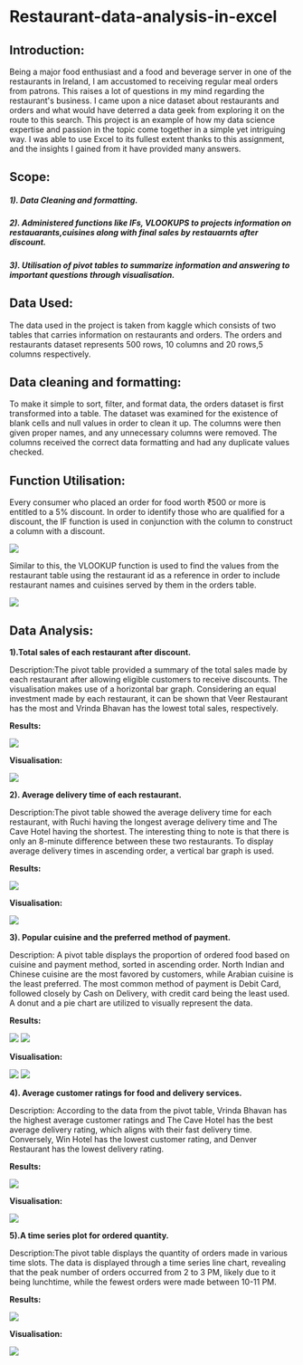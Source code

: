 # Restaurant-data-analysis-in-excel

## Introduction:

Being a major food enthusiast and a food and beverage server in one of the restaurants in Ireland, I am accustomed to receiving regular meal orders from patrons. This raises a lot of questions in my mind regarding the restaurant's business. I came upon a nice dataset about restaurants and orders and what would have deterred a data geek from exploring it on the route to this search. This project is an example of how my data science expertise and passion in the topic come together in a simple yet intriguing way. I was able to use Excel to its fullest extent thanks to this assignment, and the insights I gained from it have provided many answers.



## Scope:

##### 1). Data Cleaning and formatting.
##### 2). Administered functions like IFs, VLOOKUPS to projects information on restauarants,cuisines along with final sales by restauarnts after discount.
##### 3). Utilisation of pivot tables to summarize information and answering to important questions through visualisation.

## Data Used:
The data used in the project is taken from kaggle which consists of two tables that carries information on restaurants and orders. The orders and restaurants dataset represents 500 rows, 10 columns and 20 rows,5 columns respectively. 

## Data cleaning and formatting:
To make it simple to sort, filter, and format data, the orders dataset is first transformed into a table. The dataset was examined for the existence of blank cells and null values in order to clean it up. The columns were then given proper names, and any unnecessary columns were removed. The columns received the correct data formatting and had any duplicate values checked.

## Function Utilisation:
Every consumer who placed an order for food worth ₹500 or more is entitled to a 5% discount. In order to identify those who are qualified for a discount, the IF function is used in conjunction with the column to construct a column with a discount.

<img src="https://github.com/mitalipatle/Restaurant-data-analysis-in-excel/blob/main/Images/discounted%20price.png">

Similar to this, the VLOOKUP function is used to find the values from the restaurant table using the restaurant id as a reference in order to include restaurant names and cuisines served by them in the orders table.

<img src="https://github.com/mitalipatle/Restaurant-data-analysis-in-excel/blob/main/Images/ADDING%20CUISINE%20IN%20ORDER%20USING%20VLOOKUP.png">

## Data Analysis:

**1).Total sales of each restaurant after discount.**

Description:The pivot table provided a summary of the total sales made by each restaurant after allowing eligible customers to receive discounts. The visualisation makes use of a horizontal bar graph. Considering an equal investment made by each restaurant, it can be shown that Veer Restaurant has the most and Vrinda Bhavan has the lowest total sales, respectively.

**Results:**

<img src="https://github.com/mitalipatle/Restaurant-data-analysis-in-excel/blob/main/Images/total%20sales%20by%20each%20restaurant.png">

**Visualisation:**

<img src="https://github.com/mitalipatle/Restaurant-data-analysis-in-excel/blob/main/Images/total%20sales%20visual.png">

**2). Average delivery time of each restaurant.**

Description:The pivot table showed the average delivery time for each restaurant, with Ruchi having the longest average delivery time and The Cave Hotel having the shortest. The interesting thing to note is that there is only an 8-minute difference between these two restaurants. To display average delivery times in ascending order, a vertical bar graph is used.

**Results:**

<img src="https://github.com/mitalipatle/Restaurant-data-analysis-in-excel/blob/main/Images/delivery%20time%20pivot.png">

**Visualisation:**

<img src="https://github.com/mitalipatle/Restaurant-data-analysis-in-excel/blob/main/Images/delivery%20time%20visual.png">

**3). Popular cuisine and the preferred method of payment.**

Description: A pivot table displays the proportion of ordered food based on cuisine and payment method, sorted in ascending order. North Indian and Chinese cuisine are the most favored by customers, while Arabian cuisine is the least preferred. The most common method of payment is Debit Card, followed closely by Cash on Delivery, with credit card being the least used. A donut and a pie chart are utilized to visually represent the data.

**Results:**

<img src="https://github.com/mitalipatle/Restaurant-data-analysis-in-excel/blob/main/Images/Cuisine%20popularity%20pivot.png">

<img src="https://github.com/mitalipatle/Restaurant-data-analysis-in-excel/blob/main/Images/mode%20of%20payment%20pivot.png">

**Visualisation:**

<img src="https://github.com/mitalipatle/Restaurant-data-analysis-in-excel/blob/main/Images/Cuisine%20popularity%20visual.png">
<img src="https://github.com/mitalipatle/Restaurant-data-analysis-in-excel/blob/main/Images/mode%20of%20payment%20visual.png">

**4). Average customer ratings for food and delivery services.**

Description: According to the data from the pivot table, Vrinda Bhavan has the highest average customer ratings and The Cave Hotel has the best average delivery rating, which aligns with their fast delivery time. Conversely, Win Hotel has the lowest customer rating, and Denver Restaurant has the lowest delivery rating.

**Results:**

<img src="https://github.com/mitalipatle/Restaurant-data-analysis-in-excel/blob/main/Images/customer%20delivery%20rating%20pivot.png">

**Visualisation:**

<img src="https://github.com/mitalipatle/Restaurant-data-analysis-in-excel/blob/main/Images/customer%20delivery%20rating%20visual.png">

**5).A time series plot for ordered quantity.** 

Description:The pivot table displays the quantity of orders made in various time slots. The data is displayed through a time series line chart, revealing that the peak number of orders occurred from 2 to 3 PM, likely due to it being lunchtime, while the fewest orders were made between 10-11 PM.

**Results:**

<img src="https://github.com/mitalipatle/Restaurant-data-analysis-in-excel/blob/main/Images/time%20series%20pivot.png">

**Visualisation:**

<img src="https://github.com/mitalipatle/Restaurant-data-analysis-in-excel/blob/main/Images/time%20series%20visual.png">
